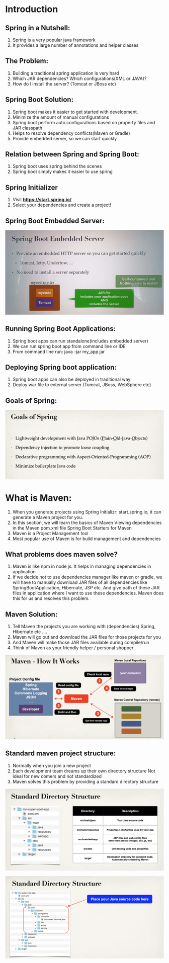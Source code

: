 # Introduction

## Spring in a Nutshell:

1. Spring is a very popular java framework
2. It provides a large number of annotations and helper classes

## The Problem:

1. Building a traditional spring application is very hard
2. Which JAR dependencies? Which configurations(XML or JAVA)?
3. How do I install the server? (Tomcat or JBoss etc)

## Spring Boot Solution:

1. Spring boot makes it easier to get started with development.
2. Minimize the amount of manual configurations
3. Spring boot perform auto configurations based on property files and JAR classpath
4. Helps to resolve dependency conflicts(Maven or Gradle)
5. Provide embedded server, so we can start quickly

## Relation between Spring and Spring Boot:

1. Spring boot uses spring behind the scenes
2. Spring boot simply makes it easier to use spring

## Spring Initializer

1. Visit **https://start.spring.io/**
2. Select your dependencies and create a project!

## Spring Boot Embedded Server:

![EmbeddedServer](./SpringBootEmbeddedServer.jpeg)

## Running Spring Boot Applications:

1. Spring boot apps can run standalone(includes embedded server)
2. We can run spring boot app from command line or IDE
3. From command line run: java -jar my_app.jar

## Deploying Spring boot application:

1. Spring boot apps can also be deployed in traditional way
2. Deploy war file to external server (Tomcat, JBoss, WebSphere etc)

## Goals of Spring:

![Goals of SpringBoot](./Goals_Of_Springboot.png)

# What is Maven:

1. When you generate projects using Spring Initializr: start.spring.io, it can generate a Maven project for you.
2. In this section, we will learn the basics of Maven Viewing dependencies in the Maven pom.xml file Spring Boot Starters for Maven
3. Maven is a Project Management tool
4. Most popular use of Maven is for build management and dependencies

## What problems does maven solve?

1. Maven is like npm in node js. It helps in managing dependencies in application
2. If we decide not to use dependencies manager like maven or gradle, we will have to manually download JAR files of all dependencies like SpringBootApplication, Hibernate, JSP etc. And give path of these JAR files in application where I want to use these dependencies. Maven does this for us and resolves this problem.

## Maven Solution:

1. Tell Maven the projects you are working with (dependencies) Spring, Hibernate etc ....
2. Maven will go out and download the JAR files for those projects for you
3. And Maven will make those JAR files available during compile/run
4. Think of Maven as your friendly helper / personal shopper

![How maven works](./HowMavenWorks.png)

## Standard maven project structure:

1. Normally when you join a new project
2. Each development team dreams up their own directory structure Not ideal for new comers and not standardized
3. Maven solves this problem by providing a standard directory structure

![folder structure](./MavenFolderStructure.png)

![folder structure](./MavenFolderStructure2.png)
